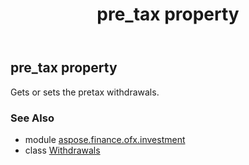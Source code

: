 ﻿---
title: pre_tax property
second_title: Aspose.Finance for Python via .NET API References
description: 
type: docs
weight: 70
url: /python-net/aspose.finance.ofx.investment/withdrawals/pre_tax/
is_root: false
---

## pre_tax property


Gets or sets the pretax withdrawals.

### See Also
* module [aspose.finance.ofx.investment](../../)
* class [Withdrawals](/finance/python-net/aspose.finance.ofx.investment/withdrawals)
